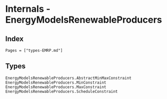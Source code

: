 # Internals - EnergyModelsRenewableProducers

## Index

```@index
Pages = ["types-EMRP.md"]
```

## Types

```@docs
EnergyModelsRenewableProducers.AbstractMinMaxConstraint
EnergyModelsRenewableProducers.MinConstraint
EnergyModelsRenewableProducers.MaxConstraint
EnergyModelsRenewableProducers.ScheduleConstraint
```
